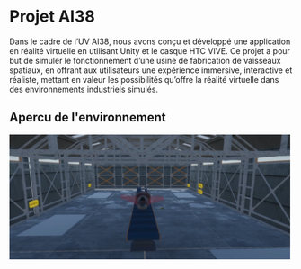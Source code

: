 # Projet AI38

Dans le cadre de l’UV AI38, nous avons conçu et développé une application en réalité virtuelle en utilisant Unity et le casque HTC VIVE. Ce projet a pour but de simuler le fonctionnement d’une usine de fabrication de vaisseaux spatiaux, en offrant aux utilisateurs une expérience immersive, interactive et réaliste, mettant en valeur les possibilités qu’offre la réalité virtuelle dans des environnements industriels simulés.


## Apercu de l'environnement
<img src="/Site_maintenance.png" alt="Prévisualisation" width="500" />
